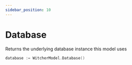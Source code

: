 ```yaml
---
sidebar_position: 10
---
```


# Database

Returns the underlying database instance this model uses

```go
database := WitcherModel.Database()
```